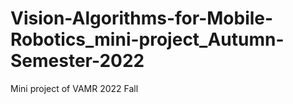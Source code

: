 # Vision-Algorithms-for-Mobile-Robotics_mini-project_Autumn-Semester-2022
Mini project of VAMR 2022 Fall
